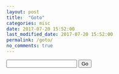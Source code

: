 ```yaml
---
layout: post
title:  "Goto"
categories: misc
date: 2017-07-20 15:52:00
last_modified_date: 2017-07-20 15:52:00
permalink: /goto/
no_comments: true
---
```


<input type="text" id="url">
<script>
var go = function() {
  window.location.href = document.getElementById("url").value;
}
</script>
<button onclick="go()">Go</button>
